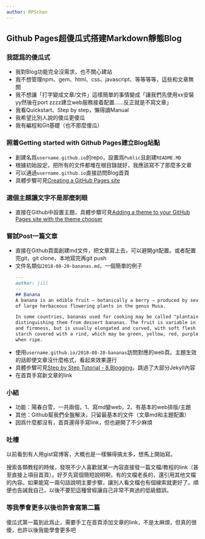 ```yaml
---
author: RPSchan
---
```

## Github Pages超傻瓜式搭建Markdown靜態Blog

### 我認爲的傻瓜式
- 我對Blog功能完全沒需求，也不關心建站
- 我不想管理npm、gem、html、css、javascript、等等等等，這些和文章無關
- 我不想讓「打字變成文章/文件」這樣簡單的事情變成「讓我們先使用xx安裝yy然後在port zzzz建立web服務接着配置……反正就是不寫文章」
- 我看Quickstart、Step by step，懶得讀Manual
- 我希望比別人說的傻瓜更傻瓜
- 我有編程和Git基礎（也不那麼傻瓜）

### 照着Getting started with Github Pages建立Blog站點
- 創建名爲```username.github.io```的repo，設置爲```Public```且創建```README.MD```
- 根據初始設定，把所有的文件都堆在根目錄就好，我應該寫不了那麼多文章
- 可以通過```username.github.io```直接訪問Blog首頁
- 具體步驟可見[Creating a GitHub Pages site](https://docs.github.com/en/pages/getting-started-with-github-pages/creating-a-github-pages-site)

### 選個主題讓文字不是那麼刺眼
- 直接在Github中設置主題，具體步驟可見[Adding a theme to your GitHub Pages site with the theme chooser](https://docs.github.com/en/pages/getting-started-with-github-pages/adding-a-theme-to-your-github-pages-site-with-the-theme-chooser)

### 嘗試Post一篇文章
- 直接在Github頁面創建md文件，把文章寫上去，可以避開git配置。或者配置完git，git clone，本地寫完再git push
- 文件名類似```2018-08-20-bananas.md```，一個簡單的例子
    ```markdown
    ---
    author: jill
    ---
    ## Banana
    A banana is an edible fruit – botanically a berry – produced by several kinds
    of large herbaceous flowering plants in the genus Musa.

    In some countries, bananas used for cooking may be called "plantains",
    distinguishing them from dessert bananas. The fruit is variable in size, color,
    and firmness, but is usually elongated and curved, with soft flesh rich in
    starch covered with a rind, which may be green, yellow, red, purple, or brown
    when ripe.
    ```
- 使用```username.github.io/2018-08-20-bananas```訪問對應的web頁。主題生效的話即使文章沒什麼格式，看起來效果還行
- 具體步驟可見[Step by Step Tutorial - 8.Blogging](https://jekyllrb.com/docs/step-by-step/08-blogging/)，跳過了大部分Jekyll內容
- 在首頁手寫新文章的link

### 小結
- 功能：陽春白雪，一共兩個，1、寫md變web，2、有基本的web排版/主題
- 其他：Github幫我們全盤解決，只留最基本的文件（文章md和主題配置）
- 因爲什麼都沒有，首頁還得手寫link，但也避開了不少麻煩

### 吐槽
以前看到有人用gist寫博客，大概也是一樣懶得搞太多，想馬上開始寫。

搜索各類教程的時候，發現不少人喜歡就某一內容直接發一篇文檔/教程的link（甚至直接上項目首頁）。好歹先寫個簡短說明啊，有的文檔老長的，還引用其他文檔的內容。如果能寫一兩句話說明主要步驟，讓別人看文檔也有個線索就更好了。順便也告誡我自己，以後不要犯這種曾經讓自己非常不爽過的低級錯誤。

### 等我學會更多以後也許會寫第二篇
傻瓜式第一篇到此爲止，需要手工在首頁添加文章的link，不是太麻煩，但真的很傻，也許以後我能學會更多吧
